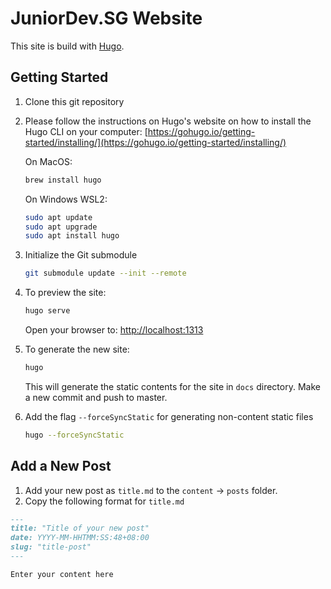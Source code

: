 # JuniorDev.SG Website

This site is build with [Hugo](https://gohugo.io).

## Getting Started

1. Clone this git repository

2. Please follow the instructions on Hugo's website on how to install the Hugo CLI on your computer: [https://gohugo.io/getting-started/installing/](https://gohugo.io/getting-started/installing/)

	On MacOS:

    ```bash
    brew install hugo
    ```
   
	On Windows WSL2:

    ```bash
   sudo apt update 
   sudo apt upgrade
   sudo apt install hugo
    ```

4. Initialize the Git submodule

    ```bash    
   git submodule update --init --remote
    ```

5. To preview the site:

    ```bash
    hugo serve
    ```

    Open your browser to: [http://localhost:1313](http://localhost:1313)

6. To generate the new site:

    ```bash
    hugo
    ```

    This will generate the static contents for the site in `docs` directory. Make a new commit and push to master.


6. Add the flag `--forceSyncStatic` for generating non-content static files

	```bash
	hugo --forceSyncStatic
	```

## Add a New Post
1. Add your new post as `title.md` to the `content` -> `posts` folder.
2. Copy the following format for `title.md`
```markdown
---
title: "Title of your new post"
date: YYYY-MM-HHTMM:SS:48+08:00 
slug: "title-post"
---

Enter your content here

```
